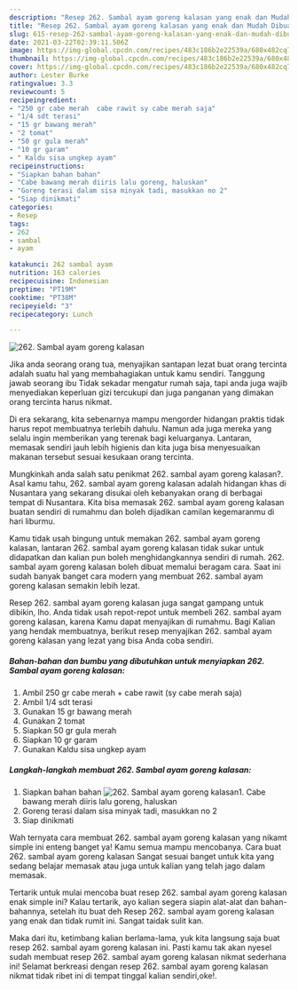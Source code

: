 ```yaml
---
description: "Resep 262. Sambal ayam goreng kalasan yang enak dan Mudah Dibuat"
title: "Resep 262. Sambal ayam goreng kalasan yang enak dan Mudah Dibuat"
slug: 615-resep-262-sambal-ayam-goreng-kalasan-yang-enak-dan-mudah-dibuat
date: 2021-03-22T02:39:11.506Z
image: https://img-global.cpcdn.com/recipes/483c186b2e22539a/680x482cq70/262-sambal-ayam-goreng-kalasan-foto-resep-utama.jpg
thumbnail: https://img-global.cpcdn.com/recipes/483c186b2e22539a/680x482cq70/262-sambal-ayam-goreng-kalasan-foto-resep-utama.jpg
cover: https://img-global.cpcdn.com/recipes/483c186b2e22539a/680x482cq70/262-sambal-ayam-goreng-kalasan-foto-resep-utama.jpg
author: Lester Burke
ratingvalue: 3.3
reviewcount: 5
recipeingredient:
- "250 gr cabe merah  cabe rawit sy cabe merah saja"
- "1/4 sdt terasi"
- "15 gr bawang merah"
- "2 tomat"
- "50 gr gula merah"
- "10 gr garam"
- " Kaldu sisa ungkep ayam"
recipeinstructions:
- "Siapkan bahan bahan"
- "Cabe bawang merah diiris lalu goreng, haluskan"
- "Goreng terasi dalam sisa minyak tadi, masukkan no 2"
- "Siap dinikmati"
categories:
- Resep
tags:
- 262
- sambal
- ayam

katakunci: 262 sambal ayam 
nutrition: 163 calories
recipecuisine: Indonesian
preptime: "PT19M"
cooktime: "PT38M"
recipeyield: "3"
recipecategory: Lunch

---
```



![262. Sambal ayam goreng kalasan](https://img-global.cpcdn.com/recipes/483c186b2e22539a/680x482cq70/262-sambal-ayam-goreng-kalasan-foto-resep-utama.jpg)

Jika anda seorang orang tua, menyajikan santapan lezat buat orang tercinta adalah suatu hal yang membahagiakan untuk kamu sendiri. Tanggung jawab seorang ibu Tidak sekadar mengatur rumah saja, tapi anda juga wajib menyediakan keperluan gizi tercukupi dan juga panganan yang dimakan orang tercinta harus nikmat.

Di era  sekarang, kita sebenarnya mampu mengorder hidangan praktis tidak harus repot membuatnya terlebih dahulu. Namun ada juga mereka yang selalu ingin memberikan yang terenak bagi keluarganya. Lantaran, memasak sendiri jauh lebih higienis dan kita juga bisa menyesuaikan makanan tersebut sesuai kesukaan orang tercinta. 



Mungkinkah anda salah satu penikmat 262. sambal ayam goreng kalasan?. Asal kamu tahu, 262. sambal ayam goreng kalasan adalah hidangan khas di Nusantara yang sekarang disukai oleh kebanyakan orang di berbagai tempat di Nusantara. Kita bisa memasak 262. sambal ayam goreng kalasan buatan sendiri di rumahmu dan boleh dijadikan camilan kegemaranmu di hari liburmu.

Kamu tidak usah bingung untuk memakan 262. sambal ayam goreng kalasan, lantaran 262. sambal ayam goreng kalasan tidak sukar untuk didapatkan dan kalian pun boleh menghidangkannya sendiri di rumah. 262. sambal ayam goreng kalasan boleh dibuat memalui beragam cara. Saat ini sudah banyak banget cara modern yang membuat 262. sambal ayam goreng kalasan semakin lebih lezat.

Resep 262. sambal ayam goreng kalasan juga sangat gampang untuk dibikin, lho. Anda tidak usah repot-repot untuk membeli 262. sambal ayam goreng kalasan, karena Kamu dapat menyajikan di rumahmu. Bagi Kalian yang hendak membuatnya, berikut resep menyajikan 262. sambal ayam goreng kalasan yang lezat yang bisa Anda coba sendiri.

<!--inarticleads1-->

##### Bahan-bahan dan bumbu yang dibutuhkan untuk menyiapkan 262. Sambal ayam goreng kalasan:

1. Ambil 250 gr cabe merah + cabe rawit (sy cabe merah saja)
1. Ambil 1/4 sdt terasi
1. Gunakan 15 gr bawang merah
1. Gunakan 2 tomat
1. Siapkan 50 gr gula merah
1. Siapkan 10 gr garam
1. Gunakan  Kaldu sisa ungkep ayam




<!--inarticleads2-->

##### Langkah-langkah membuat 262. Sambal ayam goreng kalasan:

1. Siapkan bahan bahan
<img src="https://img-global.cpcdn.com/steps/3fc86380dfd5d2c6/160x128cq70/262-sambal-ayam-goreng-kalasan-langkah-memasak-1-foto.jpg" alt="262. Sambal ayam goreng kalasan">1. Cabe bawang merah diiris lalu goreng, haluskan
1. Goreng terasi dalam sisa minyak tadi, masukkan no 2
1. Siap dinikmati




Wah ternyata cara membuat 262. sambal ayam goreng kalasan yang nikamt simple ini enteng banget ya! Kamu semua mampu mencobanya. Cara buat 262. sambal ayam goreng kalasan Sangat sesuai banget untuk kita yang sedang belajar memasak atau juga untuk kalian yang telah jago dalam memasak.

Tertarik untuk mulai mencoba buat resep 262. sambal ayam goreng kalasan enak simple ini? Kalau tertarik, ayo kalian segera siapin alat-alat dan bahan-bahannya, setelah itu buat deh Resep 262. sambal ayam goreng kalasan yang enak dan tidak rumit ini. Sangat taidak sulit kan. 

Maka dari itu, ketimbang kalian berlama-lama, yuk kita langsung saja buat resep 262. sambal ayam goreng kalasan ini. Pasti kamu tak akan nyesel sudah membuat resep 262. sambal ayam goreng kalasan nikmat sederhana ini! Selamat berkreasi dengan resep 262. sambal ayam goreng kalasan nikmat tidak ribet ini di tempat tinggal kalian sendiri,oke!.

